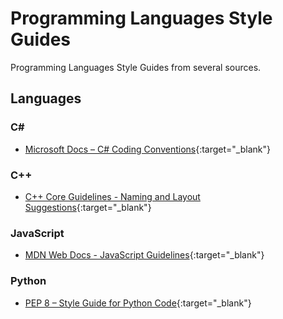 # Programming Languages Style Guides

Programming Languages Style Guides from several sources.

## Languages

### C&#35;

* [Microsoft Docs – C# Coding Conventions](https://docs.microsoft.com/en-us/dotnet/csharp/fundamentals/coding-style/coding-conventions){:target="_blank"}

### C++

* [C++ Core Guidelines - Naming and Layout Suggestions](https://github.com/isocpp/CppCoreGuidelines/blob/master/CppCoreGuidelines.md#S-naming){:target="_blank"}

### JavaScript

* [MDN Web Docs - JavaScript Guidelines](https://developer.mozilla.org/en-US/docs/MDN/Guidelines/Code_guidelines/JavaScript){:target="_blank"}

### Python

* [PEP 8 – Style Guide for Python Code](https://peps.python.org/pep-0008/){:target="_blank"}
